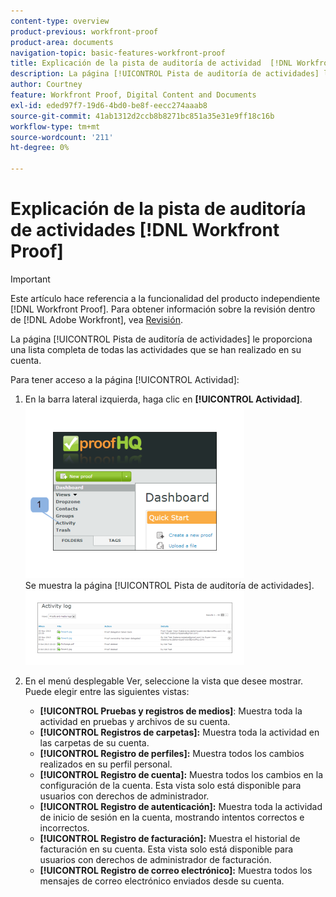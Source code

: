 ```yaml
---
content-type: overview
product-previous: workfront-proof
product-area: documents
navigation-topic: basic-features-workfront-proof
title: Explicación de la pista de auditoría de actividad  [!DNL Workfront Proof] Activity
description: La página [!UICONTROL Pista de auditoría de actividades] le proporciona una lista completa de todas las actividades que se han realizado en su cuenta.
author: Courtney
feature: Workfront Proof, Digital Content and Documents
exl-id: eded97f7-19d6-4bd0-be8f-eecc274aaab8
source-git-commit: 41ab1312d2ccb8b8271bc851a35e31e9ff18c16b
workflow-type: tm+mt
source-wordcount: '211'
ht-degree: 0%

---
```


# Explicación de la pista de auditoría de actividades [!DNL Workfront Proof]

>[!IMPORTANT]
>
>Este artículo hace referencia a la funcionalidad del producto independiente [!DNL Workfront Proof]. Para obtener información sobre la revisión dentro de [!DNL Adobe Workfront], vea [Revisión](../../../review-and-approve-work/proofing/proofing.md).

La página [!UICONTROL Pista de auditoría de actividades] le proporciona una lista completa de todas las actividades que se han realizado en su cuenta.

Para tener acceso a la página [!UICONTROL Actividad]:

1. En la barra lateral izquierda, haga clic en **[!UICONTROL Actividad]**.\
   ![Actividad.png](assets/activity-350x278.png)\
   Se muestra la página [!UICONTROL Pista de auditoría de actividades].\
   ![Prueba_y_medios.png](assets/proof-and-media-350x119.png)

1. En el menú desplegable Ver, seleccione la vista que desee mostrar.\
   Puede elegir entre las siguientes vistas:

   * **[!UICONTROL Pruebas y registros de medios]**: Muestra toda la actividad en pruebas y archivos de su cuenta.
   * **[!UICONTROL Registros de carpetas]:** Muestra toda la actividad en las carpetas de su cuenta.
   * **[!UICONTROL Registro de perfiles]:** Muestra todos los cambios realizados en su perfil personal.
   * **[!UICONTROL Registro de cuenta]:** Muestra todos los cambios en la configuración de la cuenta. Esta vista solo está disponible para usuarios con derechos de administrador.
   * **[!UICONTROL Registro de autenticación]:** Muestra toda la actividad de inicio de sesión en la cuenta, mostrando intentos correctos e incorrectos.
   * **[!UICONTROL Registro de facturación]:** Muestra el historial de facturación en su cuenta. Esta vista solo está disponible para usuarios con derechos de administrador de facturación.
   * **[!UICONTROL Registro de correo electrónico]:** Muestra todos los mensajes de correo electrónico enviados desde su cuenta.
